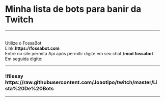 # Minha lista de bots para banir da Twitch 
<hr>
<br />Utilize o FossaBot
<br />Link:<b>https://fossabot.com</b>
<br />Entre no site permita Api após permitir digite em seu chat <b>/mod fossabot</b>
<br /> Em seguida digite:
<hr>
<h3>!filesay https://raw.githubusercontent.com/Joaotipo/twitch/master/Lista%20De%20Bots</h3>
<hr>

 
